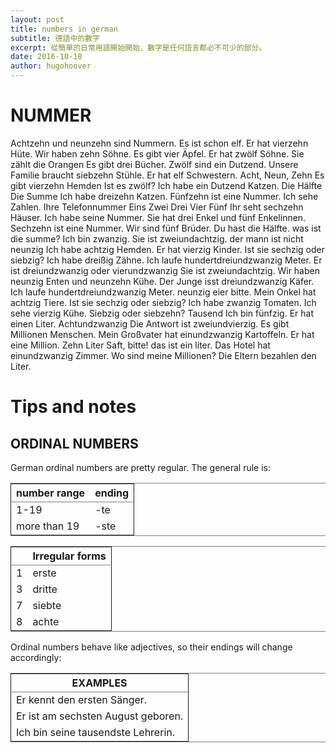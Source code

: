 ```yaml
---
layout: post
title: numbers in german
subtitle: 德語中的數字
excerpt: 從簡單的日常用語開始開始，數字是任何語言都必不可少的部分。
date: 2016-10-18
author: hugohoover
---
```


# NUMMER

Achtzehn und neunzehn sind Nummern.
Es ist schon elf.
Er hat vierzehn Hüte.
Wir haben zehn Söhne.
Es gibt vier Äpfel.
Er hat zwölf Söhne.
Sie zählt die Orangen
Es gibt drei Bücher.
Zwölf sind ein Dutzend.
Unsere Familie braucht siebzehn Stühle.
Er hat elf Schwestern.
Acht, Neun, Zehn
Es gibt vierzehn Hemden
Ist es zwölf?
Ich habe ein Dutzend Katzen.
Die Hälfte
Die Summe
Ich habe dreizehn Katzen.
Fünfzehn ist eine Nummer.
Ich sehe Zahlen.
Ihre Telefonnummer
Eins Zwei Drei Vier Fünf
Ihr seht sechzehn Häuser.
Ich habe seine Nummer.
Sie hat drei Enkel und fünf Enkelinnen.
Sechzehn ist eine Nummer.
Wir sind fünf Brüder.
Du hast die Hälfte.
was ist die summe?
Ich bin zwanzig.
Sie ist zweiundachtzig.
der mann ist nicht neunzig
Ich habe achtzig Hemden.
Er hat vierzig Kinder.
Ist sie sechzig oder siebzig?
Ich habe dreißig Zähne.
Ich laufe hundertdreiundzwanzig Meter.
Er ist dreiundzwanzig oder vierundzwanzig
Sie ist zweiundachtzig.
Wir haben neunzig Enten und neunzehn Kühe.
Der Junge isst dreiundzwanzig Käfer.
Ich laufe hundertdreiundzwanzig Meter.
neunzig eier bitte.
Mein Onkel hat achtzig Tiere.
Ist sie sechzig oder siebzig?
Ich habe zwanzig Tomaten.
Ich sehe vierzig Kühe.
Siebzig oder siebzehn?
Tausend
Ich bin fünfzig.
Er hat einen Liter.
Achtundzwanzig
Die Antwort ist zweiundvierzig.
Es gibt Millionen Menschen.
Mein Großvater hat einundzwanzig Kartoffeln.
Er hat eine Million.
Zehn Liter Saft, bitte!
das ist ein liter.
Das Hotel hat einundzwanzig Zimmer.
Wo sind meine Millionen?
Die Eltern bezahlen den Liter.

# Tips and notes

## ORDINAL NUMBERS

German ordinal numbers are pretty regular. The general rule is:

<table border="2" cellspacing="0" cellpadding="6" rules="groups" frame="hsides">


<colgroup>
<col  class="left" />

<col  class="left" />
</colgroup>
<thead>
<tr>
<th scope="col" class="left">number range</th>
<th scope="col" class="left">ending</th>
</tr>
</thead>

<tbody>
<tr>
<td class="left">1-19</td>
<td class="left">-te</td>
</tr>


<tr>
<td class="left">more than 19</td>
<td class="left">-ste</td>
</tr>
</tbody>
</table>

<table border="2" cellspacing="0" cellpadding="6" rules="groups" frame="hsides">


<colgroup>
<col  class="right" />

<col  class="left" />
</colgroup>
<thead>
<tr>
<th scope="col" class="right">&#xa0;</th>
<th scope="col" class="left">Irregular forms</th>
</tr>
</thead>

<tbody>
<tr>
<td class="right">1</td>
<td class="left">erste</td>
</tr>


<tr>
<td class="right">3</td>
<td class="left">dritte</td>
</tr>


<tr>
<td class="right">7</td>
<td class="left">siebte</td>
</tr>


<tr>
<td class="right">8</td>
<td class="left">achte</td>
</tr>
</tbody>
</table>

Ordinal numbers behave like adjectives, so their endings will change accordingly:

<table border="2" cellspacing="0" cellpadding="6" rules="groups" frame="hsides">


<colgroup>
<col  class="left" />
</colgroup>
<thead>
<tr>
<th scope="col" class="left">EXAMPLES</th>
</tr>
</thead>

<tbody>
<tr>
<td class="left">Er kennt den ersten Sänger.</td>
</tr>


<tr>
<td class="left">Er ist am sechsten August geboren.</td>
</tr>


<tr>
<td class="left">Ich bin seine tausendste Lehrerin.</td>
</tr>
</tbody>
</table>
